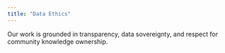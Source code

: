 ```yaml
---
title: "Data Ethics"
---
```


Our work is grounded in transparency, data sovereignty, and respect for community knowledge ownership.

